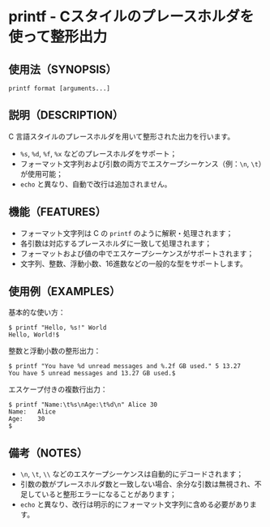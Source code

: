 # printf - Cスタイルのプレースホルダを使って整形出力

## 使用法（SYNOPSIS）

```shell
printf format [arguments...]
```


## 説明（DESCRIPTION）

C 言語スタイルのプレースホルダを用いて整形された出力を行います。

* `%s`, `%d`, `%f`, `%x` などのプレースホルダをサポート；
* フォーマット文字列および引数の両方でエスケープシーケンス（例：`\n`, `\t`）が使用可能；
* `echo` と異なり、自動で改行は追加されません。


## 機能（FEATURES）

* フォーマット文字列は C の `printf` のように解釈・処理されます；
* 各引数は対応するプレースホルダに一致して処理されます；
* フォーマットおよび値の中でエスケープシーケンスがサポートされます；
* 文字列、整数、浮動小数、16進数などの一般的な型をサポートします。


## 使用例（EXAMPLES）

基本的な使い方：

```shell
$ printf "Hello, %s!" World
Hello, World!$ 
```

整数と浮動小数の整形出力：

```shell
$ printf "You have %d unread messages and %.2f GB used." 5 13.27
You have 5 unread messages and 13.27 GB used.$ 
```

エスケープ付きの複数行出力：

```shell
$ printf "Name:\t%s\nAge:\t%d\n" Alice 30
Name:	Alice
Age:	30
$ 
```


## 備考（NOTES）

* `\n`, `\t`, `\\` などのエスケープシーケンスは自動的にデコードされます；
* 引数の数がプレースホルダ数と一致しない場合、余分な引数は無視され、不足していると整形エラーになることがあります；
* `echo` と異なり、改行は明示的にフォーマット文字列に含める必要があります。
